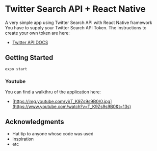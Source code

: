 # Twitter Search API + React Native

A very simple app using Twitter Search API with React Native framework
You have to supply your Twitter Search API Token.
The instructions to create your own token are here:

* [Twitter API DOCS](https://developer.twitter.com/en/docs/basics/getting-started)

## Getting Started

```
expo start
```


### Youtube

You can find a walkthru of the application here:

* [https://img.youtube.com/vi/T_K9Zs9s9B0/0.jpg](https://www.youtube.com/watch?v=T_K9Zs9s9B0&t=13s)

## Acknowledgments

* Hat tip to anyone whose code was used
* Inspiration
* etc
